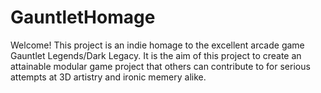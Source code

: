 # GauntletHomage

Welcome!
This project is an indie homage to the excellent arcade game Gauntlet Legends/Dark Legacy. It is the aim of this project to create an attainable modular game project that others can contribute to for serious attempts at 3D artistry and ironic memery alike.
